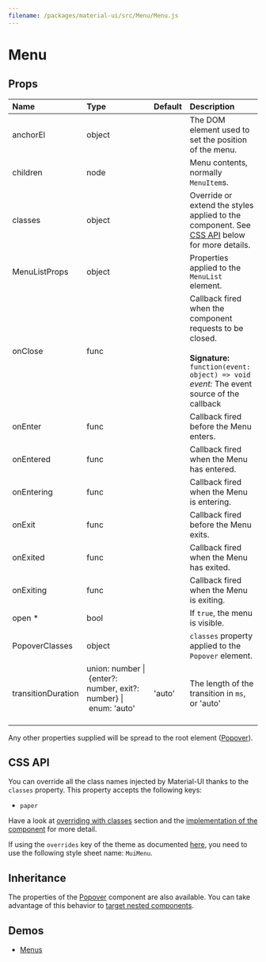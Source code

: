 ```yaml
---
filename: /packages/material-ui/src/Menu/Menu.js
---
```


<!--- This documentation is automatically generated, do not try to edit it. -->

# Menu



## Props

| Name | Type | Default | Description |
|:-----|:-----|:--------|:------------|
| <span class="prop-name">anchorEl</span> | <span class="prop-type">object |  | The DOM element used to set the position of the menu. |
| <span class="prop-name">children</span> | <span class="prop-type">node |  | Menu contents, normally `MenuItem`s. |
| <span class="prop-name">classes</span> | <span class="prop-type">object |  | Override or extend the styles applied to the component. See [CSS API](#css-api) below for more details. |
| <span class="prop-name">MenuListProps</span> | <span class="prop-type">object |  | Properties applied to the `MenuList` element. |
| <span class="prop-name">onClose</span> | <span class="prop-type">func |  | Callback fired when the component requests to be closed.<br><br>**Signature:**<br>`function(event: object) => void`<br>*event:* The event source of the callback |
| <span class="prop-name">onEnter</span> | <span class="prop-type">func |  | Callback fired before the Menu enters. |
| <span class="prop-name">onEntered</span> | <span class="prop-type">func |  | Callback fired when the Menu has entered. |
| <span class="prop-name">onEntering</span> | <span class="prop-type">func |  | Callback fired when the Menu is entering. |
| <span class="prop-name">onExit</span> | <span class="prop-type">func |  | Callback fired before the Menu exits. |
| <span class="prop-name">onExited</span> | <span class="prop-type">func |  | Callback fired when the Menu has exited. |
| <span class="prop-name">onExiting</span> | <span class="prop-type">func |  | Callback fired when the Menu is exiting. |
| <span class="prop-name required">open *</span> | <span class="prop-type">bool |  | If `true`, the menu is visible. |
| <span class="prop-name">PopoverClasses</span> | <span class="prop-type">object |  | `classes` property applied to the `Popover` element. |
| <span class="prop-name">transitionDuration</span> | <span class="prop-type">union:&nbsp;number&nbsp;&#124;<br>&nbsp;{enter?: number, exit?: number}&nbsp;&#124;<br>&nbsp;enum:&nbsp;'auto'<br><br> | <span class="prop-default">'auto'</span> | The length of the transition in `ms`, or 'auto' |

Any other properties supplied will be spread to the root element ([Popover](/api/popover)).

## CSS API

You can override all the class names injected by Material-UI thanks to the `classes` property.
This property accepts the following keys:
- `paper`

Have a look at [overriding with classes](/customization/overrides#overriding-with-classes) section
and the [implementation of the component](https://github.com/mui-org/material-ui/tree/master/packages/material-ui/src/Menu/Menu.js)
for more detail.

If using the `overrides` key of the theme as documented
[here](/customization/themes#customizing-all-instances-of-a-component-type),
you need to use the following style sheet name: `MuiMenu`.

## Inheritance

The properties of the [Popover](/api/popover) component are also available.
You can take advantage of this behavior to [target nested components](/guides/api#spread).

## Demos

- [Menus](/demos/menus)

